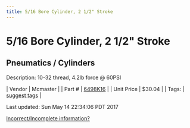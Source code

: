 ```yaml
---
title: 5/16 Bore Cylinder, 2 1/2" Stroke
---
```


# 5/16 Bore Cylinder, 2 1/2" Stroke
## Pneumatics / Cylinders
Description: 	10-32 thread, 4.2lb force @ 60PSI 

| Vendor | Mcmaster | 
| Part # | [6498K16](https://www.mcmaster.com/#6498K16) | 
| Unit Price | $30.04 | 
| Tags: | [suggest tags](https://docs.google.com/forms/d/e/1FAIpQLSeWyY8v3RgOty-MyWmh9U0iivNYN_molChYyS-0U-o-kOAv_g/viewform) | 

Last updated: Sun May 14 22:34:06 PDT 2017

 [Incorrect/Incomplete information?](https://docs.google.com/forms/d/e/1FAIpQLSeWyY8v3RgOty-MyWmh9U0iivNYN_molChYyS-0U-o-kOAv_g/viewform)